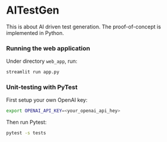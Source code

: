 # AITestGen 

This is about AI driven test generation. 
The proof-of-concept is implemented in Python. 

### Running the web application

Under directory `web_app`, run: 

```BASH 
streamlit run app.py 
```

### Unit-testing with PyTest 

First setup your own OpenAI key: 

```BASH 
export OPENAI_API_KEY=<your_openai_api_hey>
```

Then run Pytest: 

```BASH 
pytest -s tests 
``` 
